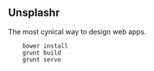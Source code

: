 ## Unsplashr

The most cynical way to design web apps.

        bower install
        grunt build
        grunt serve
